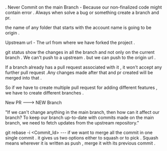 .
Never Commit on the main Branch - Because  our non-finalized code might contain error .
Always when solve a bug or something create a branch and pr.

the name of any folder that starts with the account name is going to be origin .

Upstream url - The url from where we have forked the project .

git status show the changes in all the branch and not only on the current branch .
We can't push to a upstream . but we can push to the origin url .

If a branch already has a pull request associated with it , it won't accept any further pull request .Any changes made after that and pr created will be merged into that . 

So if we have to create multiple pull request  for adding different features , we have to create different branches .
 
New PR ---> NEW Branch 


"If we can't change anything in the main branch, then how can it affect our branch? To keep our branch up-to-date with commits made on the main branch, we need to fetch updates from the upstream repository." 


git rebase -i <Commit_Id>  ---  if we want to merge all the commit in one single commit .
it gives us two options either to squash or to pick .
Squash means wherever it is written as push , merge it with its previous commit .






